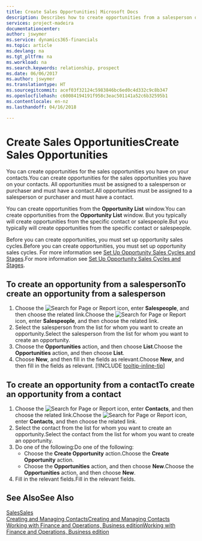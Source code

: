 ```yaml
---
title: Create Sales Opportunities| Microsoft Docs
description: Describes how to create opportunities from a salesperson or a contact in Finance and Operations, Business edition.
services: project-madeira
documentationcenter: 
author: jswymer
ms.service: dynamics365-financials
ms.topic: article
ms.devlang: na
ms.tgt_pltfrm: na
ms.workload: na
ms.search.keywords: relationship, prospect
ms.date: 06/06/2017
ms.author: jswymer
ms.translationtype: HT
ms.sourcegitcommit: acef03f32124c5983846bc6ed0c4d332c9c8b347
ms.openlocfilehash: c60084194191f958c3eac501141a52c6b32595b1
ms.contentlocale: en-nz
ms.lasthandoff: 04/16/2018

---
```

# <a name="create-sales-opportunities"></a><span data-ttu-id="30456-103">Create Sales Opportunities</span><span class="sxs-lookup"><span data-stu-id="30456-103">Create Sales Opportunities</span></span>
<span data-ttu-id="30456-104">You can create opportunities for the sales opportunities you have on your contacts.</span><span class="sxs-lookup"><span data-stu-id="30456-104">You can create opportunities for the sales opportunities you have on your contacts.</span></span> <span data-ttu-id="30456-105">All opportunities must be assigned to a salesperson or purchaser and must have a contact.</span><span class="sxs-lookup"><span data-stu-id="30456-105">All opportunities must be assigned to a salesperson or purchaser and must have a contact.</span></span>

<span data-ttu-id="30456-106">You can create opportunities from the **Opportunity List** window.</span><span class="sxs-lookup"><span data-stu-id="30456-106">You can create opportunities from the **Opportunity List** window.</span></span> <span data-ttu-id="30456-107">But you typically will create opportunities from the specific contact or salespeople.</span><span class="sxs-lookup"><span data-stu-id="30456-107">But you typically will create opportunities from the specific contact or salespeople.</span></span>

<span data-ttu-id="30456-108">Before you can create opportunities, you must set up opportunity sales cycles.</span><span class="sxs-lookup"><span data-stu-id="30456-108">Before you can create opportunities, you must set up opportunity sales cycles.</span></span> <span data-ttu-id="30456-109">For more information see [Set Up Opportunity Sales Cycles and Stages](marketing-how-setup-opportunity-sales-cycles-stages.md).</span><span class="sxs-lookup"><span data-stu-id="30456-109">For more information see [Set Up Opportunity Sales Cycles and Stages](marketing-how-setup-opportunity-sales-cycles-stages.md).</span></span>

## <a name="to-create-an-opportunity-from-a-salesperson"></a><span data-ttu-id="30456-110">To create an opportunity from a salesperson</span><span class="sxs-lookup"><span data-stu-id="30456-110">To create an opportunity from a salesperson</span></span>
1. <span data-ttu-id="30456-111">Choose the ![Search for Page or Report](media/ui-search/search_small.png "Search for Page or Report icon") icon, enter **Salespeople**, and then choose the related link.</span><span class="sxs-lookup"><span data-stu-id="30456-111">Choose the ![Search for Page or Report](media/ui-search/search_small.png "Search for Page or Report icon") icon, enter **Salespeople**, and then choose the related link.</span></span>
2. <span data-ttu-id="30456-112">Select the salesperson from the list for whom you want to create an opportunity.</span><span class="sxs-lookup"><span data-stu-id="30456-112">Select the salesperson from the list for whom you want to create an opportunity.</span></span>
3. <span data-ttu-id="30456-113">Choose the **Opportunities** action, and then choose **List**.</span><span class="sxs-lookup"><span data-stu-id="30456-113">Choose the **Opportunities** action, and then choose **List**.</span></span>
4. <span data-ttu-id="30456-114">Choose **New**, and then fill in the fields as relevant.</span><span class="sxs-lookup"><span data-stu-id="30456-114">Choose **New**, and then fill in the fields as relevant.</span></span> [!INCLUDE [tooltip-inline-tip](includes/tooltip-inline-tip_md.md)]  



## <a name="to-create-an-opportunity-from-a-contact"></a><span data-ttu-id="30456-115">To create an opportunity from a contact</span><span class="sxs-lookup"><span data-stu-id="30456-115">To create an opportunity from a contact</span></span>
1. <span data-ttu-id="30456-116">Choose the ![Search for Page or Report](media/ui-search/search_small.png "Search for Page or Report icon") icon, enter **Contacts**, and then choose the related link.</span><span class="sxs-lookup"><span data-stu-id="30456-116">Choose the ![Search for Page or Report](media/ui-search/search_small.png "Search for Page or Report icon") icon, enter **Contacts**, and then choose the related link.</span></span>
2. <span data-ttu-id="30456-117">Select the contact from the list for whom you want to create an opportunity.</span><span class="sxs-lookup"><span data-stu-id="30456-117">Select the contact from the list for whom you want to create an opportunity.</span></span>
3. <span data-ttu-id="30456-118">Do one of the following:</span><span class="sxs-lookup"><span data-stu-id="30456-118">Do one of the following:</span></span>
   * <span data-ttu-id="30456-119">Choose the **Create Opportunity** action.</span><span class="sxs-lookup"><span data-stu-id="30456-119">Choose the **Create Opportunity** action.</span></span>
   * <span data-ttu-id="30456-120">Choose the  **Opportunities** action, and then choose **New**.</span><span class="sxs-lookup"><span data-stu-id="30456-120">Choose the  **Opportunities** action, and then choose **New**.</span></span>
4. <span data-ttu-id="30456-121">Fill in the relevant fields.</span><span class="sxs-lookup"><span data-stu-id="30456-121">Fill in the relevant fields.</span></span>

## <a name="see-also"></a><span data-ttu-id="30456-122">See Also</span><span class="sxs-lookup"><span data-stu-id="30456-122">See Also</span></span>
[<span data-ttu-id="30456-123">Sales</span><span class="sxs-lookup"><span data-stu-id="30456-123">Sales</span></span>](sales-manage-sales.md)  
[<span data-ttu-id="30456-124">Creating and Managing Contacts</span><span class="sxs-lookup"><span data-stu-id="30456-124">Creating and Managing Contacts</span></span>](marketing-contacts.md)  
[<span data-ttu-id="30456-125">Working with Finance and Operations, Business edition</span><span class="sxs-lookup"><span data-stu-id="30456-125">Working with Finance and Operations, Business edition</span></span>](ui-work-product.md)

